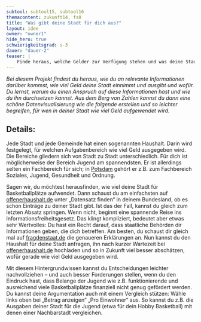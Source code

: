 ```yaml
---
subtool: subtool15, subtool16
themacontent: zukunft14, fs8
title: "Was gibt deine Stadt für dich aus?"
layout: idee
owner: "owner1"
hide_hero: true
schwierigkeitsgrad: s-3
dauer: "dauer-2"
teaser: |
    Finde heraus, welche Gelder zur Verfügung stehen und was deine Stadt damit macht. Vielleicht fallen dir Verbesserungsvorschläge ein.
---
```


*Bei diesem Projekt findest du heraus, wie du an relevante Informationen darüber kommst, wie viel Geld deine Stadt einnimmt und ausgibt und wofür. Du lernst, warum du einen Anspruch auf diese Informationen hast und wie du ihn durchsetzen kannst. Aus dem Berg von Zahlen kannst du dann eine schöne Datenvisualisierung wie die folgende erstellen und so leichter begreifen, für wen in deiner Stadt wie viel Geld aufgewendet wird.*

## Details:
Jede Stadt und jede Gemeinde hat einen sogenannten Haushalt. Darin wird festgelegt, für welchen Aufgabenbereich wie viel Geld ausgegeben wird. Die Bereiche gliedern sich von Stadt zu Stadt unterschiedlich. Für dich ist möglicherweise der Bereich Jugend am spannendsten. Er ist allerdings selten ein Fachbereich für sich; in [Potsdam](https://offenerhaushalt.de/haushalt/BB/Potsdam/#/administrative_classification?Category=FP&Direction=expenditure&Year=2018) gehört er z.B. zum Fachbereich Soziales, Jugend, Gesundheit und Ordnung.

Sagen wir, du möchtest herausfinden, wie viel deine Stadt für Basketballplätze aufwendet. Dann schaust du am einfachsten auf [offenerhaushalt.de](https://offenerhaushalt.de/) unter „Datensatz finden“ in deinem Bundesland, ob es schon Einträge zu deiner Stadt gibt. Ist das der Fall, kannst du gleich zum letzten Absatz springen. Wenn nicht, beginnt eine spannende Reise ins Informationsfreiheitsgesetz. Das klingt kompliziert, bedeutet aber etwas sehr Wertvolles: Du hast ein Recht darauf, dass staatliche Behörden dir Informationen geben, die dich betreffen. Am besten, du schaust dir gleich mal auf [fragdenstaat.de](https://fragdenstaat.de/) die genaueren Erklärungen an. Nun kannst du den Haushalt für deine Stadt anfragen, ihn nach kurzer Wartezeit bei [offenerhaushalt.de](https://offenerhaushalt.de/) hochladen und so in Zukunft viel besser abschätzen, wofür gerade wie viel Geld ausgegeben wird.

Mit diesem Hintergrundwissen kannst du Entscheidungen leichter nachvollziehen – und auch besser Forderungen stellen, wenn du den Eindruck hast, dass Belange der Jugend wie z.B. funktionierende und ausreichend viele Basketballplätze finanziell nicht genug gefördert werden. Du kannst deine Argumentation auch mit einem Vergleich stützen: Wähle links oben bei „Betrag anzeigen“ „Pro Einwohner“ aus. So kannst du z.B. die Ausgaben deiner Stadt für die Jugend (etwa für dein Hobby Basketball) mit denen einer Nachbarstadt vergleichen.